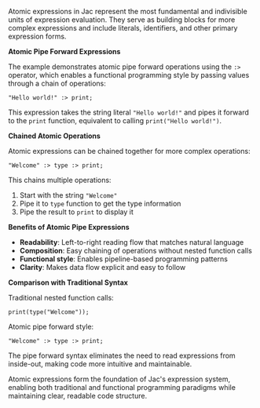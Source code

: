 Atomic expressions in Jac represent the most fundamental and indivisible units of expression evaluation. They serve as building blocks for more complex expressions and include literals, identifiers, and other primary expression forms.

**Atomic Pipe Forward Expressions**

The example demonstrates atomic pipe forward operations using the `:>` operator, which enables a functional programming style by passing values through a chain of operations:

```jac
"Hello world!" :> print;
```

This expression takes the string literal `"Hello world!"` and pipes it forward to the `print` function, equivalent to calling `print("Hello world!")`.

**Chained Atomic Operations**

Atomic expressions can be chained together for more complex operations:

```jac
"Welcome" :> type :> print;
```

This chains multiple operations:
1. Start with the string `"Welcome"`
2. Pipe it to `type` function to get the type information
3. Pipe the result to `print` to display it

**Benefits of Atomic Pipe Expressions**

- **Readability**: Left-to-right reading flow that matches natural language
- **Composition**: Easy chaining of operations without nested function calls
- **Functional style**: Enables pipeline-based programming patterns
- **Clarity**: Makes data flow explicit and easy to follow

**Comparison with Traditional Syntax**

Traditional nested function calls:
```jac
print(type("Welcome"));
```

Atomic pipe forward style:
```jac
"Welcome" :> type :> print;
```

The pipe forward syntax eliminates the need to read expressions from inside-out, making code more intuitive and maintainable.

Atomic expressions form the foundation of Jac's expression system, enabling both traditional and functional programming paradigms while maintaining clear, readable code structure.
